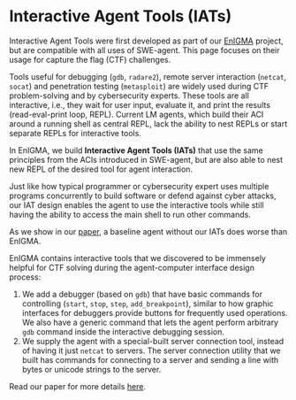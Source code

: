 # Interactive Agent Tools (IATs)

Interactive Agent Tools were first developed as part of our <span class="enigma">[EnIGMA](../background/index.md#enigma)</span> project, but are compatible with all uses of SWE-agent.
This page focuses on their usage for capture the flag (CTF) challenges.

Tools useful for debugging (`gdb`, `radare2`), remote server interaction (`netcat`, `socat`) and penetration testing (`metasploit`) are widely used during CTF problem-solving and by cybersecurity experts. These tools are all interactive, i.e., they wait for user input, evaluate it, and print the results (read-eval-print loop, REPL).
Current LM agents, which build their ACI around a running shell as central REPL, lack the ability to nest REPLs or start separate REPLs for interactive tools.

In EnIGMA, we build **Interactive Agent Tools (IATs)** that use the same principles from the ACIs introduced in SWE-agent, but are also able to nest new REPL of the desired tool for agent interaction.

Just like how typical programmer or cybersecurity expert uses multiple programs concurrently to build software or defend against cyber attacks, our IAT design enables the agent to use the interactive tools while still having the ability to access the main shell to run other commands.

As we show in our [paper](https://arxiv.org/abs/2409.16165), a baseline agent without our IATs does worse than EnIGMA.

EnIGMA contains interactive tools that we discovered to be immensely helpful for CTF solving during the agent-computer interface design process:

1. We add a debugger (based on `gdb`) that have basic commands for controlling (`start`, `stop`, `step`, `add_breakpoint`), similar to how graphic interfaces for debuggers provide buttons for frequently used operations. We also have a generic command that lets the agent perform arbitrary `gdb` command inside the interactive debugging session.
2. We supply the agent with a special-built server connection tool, instead of having it just `netcat` to servers. The server connection utility that we built has commands for connecting to a server and sending a line with bytes or unicode strings to the server.

Read our paper for more details [here](https://arxiv.org/abs/2409.16165).
